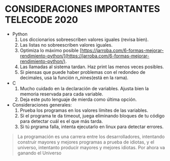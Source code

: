 # CONSIDERACIONES IMPORTANTES TELECODE 2020

- Python
    1. Los diccionarios sobreescriben valores iguales (revisa bien).
    2. Las listas no sobreescriben valores iguales.
    3. Optimiza lo máximo posible [https://jarroba.com/6-formas-mejorar-rendimiento-python/](https://jarroba.com/6-formas-mejorar-rendimiento-python/).
    4. Las llamadas al sistema tardan. Haz print las menos veces posibles.
    5. Si piensas que puede haber problemas con el redondeo de decimales, usa la función n_nines(está en la rama).
- C
    1. Mucho cuidado en la declaración de variables. Ajusta bien la memoria reservada para cada variable.
    2. Deja este puto lenguaje de mierda como última opción.
- Consideraciones generales:
    1. Prueba los programas en los valores límites de las variables.
    2. Si el programa te da timeout, juega eliminando bloques de tu código para detectar cuál es el que más tarda.
    3. Si tú prgrama falla, intenta ejecutarlo en linux para detectar errores.
    

> La programación es una carrera entre los desarrolladores, intentando construir mayores y mejores programas a prueba de idiotas, y el universo, intentanto producir mayores y mejores idiotas. Por ahora va ganando el Universo
